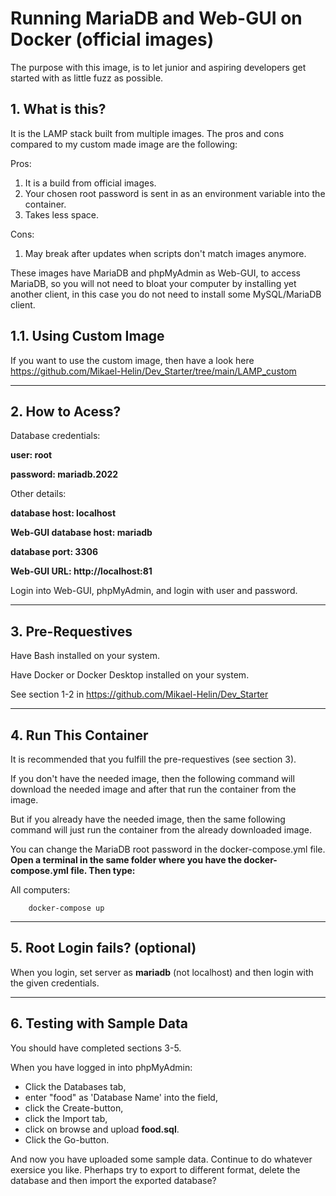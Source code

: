 # **Running MariaDB and Web-GUI on Docker (official images)**

The purpose with this image, is to let junior and aspiring developers get started with as little fuzz as possible.

## **1. What is this?**

It is the LAMP stack built from multiple images. The pros and cons compared to my custom made image are the following:

Pros:
1. It is a build from official images.
2. Your chosen root password is sent in as an environment variable into the container.
3. Takes less space.

Cons:
1. May break after updates when scripts don't match images anymore.

These images have MariaDB and phpMyAdmin as Web-GUI, to access MariaDB, so you will not need to bloat your computer by installing yet another client, in this case you do not need to install some MySQL/MariaDB client.


## **1.1. Using Custom Image**

If you want to use the custom image, then have a look here https://github.com/Mikael-Helin/Dev_Starter/tree/main/LAMP_custom

___

## **2. How to Acess?**

Database credentials:

**user: root**

**password: mariadb.2022**

Other details:

**database host: localhost**

**Web-GUI database host: mariadb**

**database port: 3306**

**Web-GUI URL: http://localhost:81**

Login into Web-GUI, phpMyAdmin, and login with user and password.
___

## **3. Pre-Requestives**

Have Bash installed on your system.

Have Docker or Docker Desktop installed on your system.

See section 1-2 in https://github.com/Mikael-Helin/Dev_Starter

___

## **4. Run This Container**

It is recommended that you fulfill the pre-requestives (see section 3).

If you don't have the needed image, then the following command will download the needed image and after that run the container from the image.

But if you already have the needed image, then the same following command will just run the container from the already downloaded image.

You can change the MariaDB root password in the docker-compose.yml file. **Open a terminal in the same folder where you have the docker-compose.yml file. Then type:**

All computers:

        docker-compose up

___

## **5. Root Login fails? (optional)**

When you login, set server as **mariadb** (not localhost) and then login with the given credentials.

___

## **6. Testing with Sample Data**

You should have completed sections 3-5.

When you have logged in into phpMyAdmin:

* Click the Databases tab,
* enter "food" as 'Database Name' into the field,
* click the Create-button,
* click the Import tab,
* click on browse and upload **food.sql**.
* Click the Go-button.
  
And now you have uploaded some sample data. Continue to do whatever exersice you like. Pherhaps try to export to different format, delete the database and then import the exported database?
